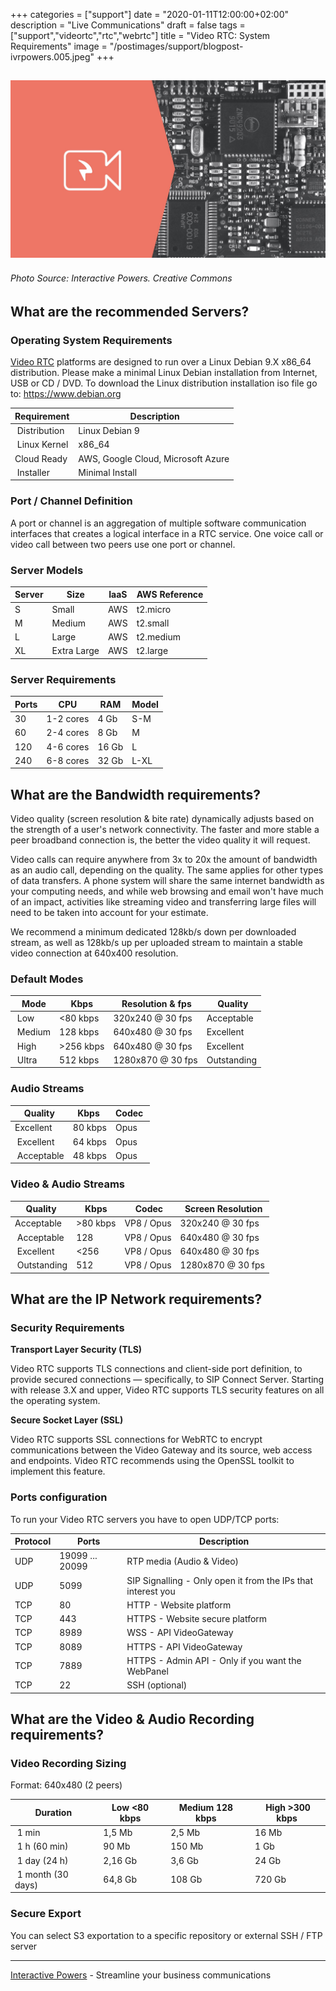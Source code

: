 +++
categories = ["support"]
date = "2020-01-11T12:00:00+02:00"
description = "Live Communications"
draft = false
tags = ["support","videortc","rtc","webrtc"]
title = "Video RTC: System Requirements"
image = "/postimages/support/blogpost-ivrpowers.005.jpeg"
+++

![Video RTC: System Requirements](/postimages/support/blogpost-ivrpowers.005.jpeg)
------------
###### Photo Source: Interactive Powers. Creative Commons

##	What are the recommended Servers?

###	Operating System Requirements

[Video RTC](https://www.ivrpowers.com/videortc/) platforms are designed to run over a Linux Debian 9.X x86_64 distribution. Please make a minimal Linux Debian installation from Internet, USB or CD / DVD. To download the Linux distribution installation iso file go to: https://www.debian.org 

| Requirement | Description |
|-----------|-----------|
| Distribution | Linux Debian 9 |
| Linux Kernel | x86_64 |
| Cloud Ready | AWS, Google Cloud, Microsoft Azure |
| Installer | Minimal Install |

###	Port / Channel Definition

A port or channel is an aggregation of multiple software communication interfaces that creates a logical interface in a RTC service. One voice call or video call between two peers use one port or channel.

###	Server Models

| Server	| Size	| IaaS	| AWS Reference	|
|-----------|-----------|-----------|-----------|
| S	| Small	| AWS	| t2.micro |
| M	| Medium	| AWS	| t2.small |
| L	| Large	| AWS	| t2.medium |
| XL	| Extra Large	| AWS	| t2.large |

###	Server Requirements

| Ports	| CPU	| RAM	| Model	|
|-----------|-----------|-----------|-----------|
| 30	| 1-2 cores | 4 Gb	| S-M |
| 60	| 2-4 cores | 8 Gb	| M |
| 120	 | 4-6 cores |16 Gb	| L |
| 240	 | 6-8 cores	 | 32 Gb	| L-XL |

##	What are the Bandwidth requirements?

Video quality (screen resolution & bite rate) dynamically adjusts based on the strength of a user's network connectivity. The faster and more stable a peer broadband connection is, the better the video quality it will request.

Video calls can require anywhere from 3x to 20x the amount of bandwidth as an audio call, depending on the quality.  The same applies for other types of data transfers. A phone system will share the same internet bandwidth as your computing needs, and while web browsing and email won't have much of an impact, activities like streaming video and transferring large files will need to be taken into account for your estimate.

We recommend a minimum dedicated 128kb/s down per downloaded stream, as well as 128kb/s up per uploaded stream to maintain a stable video connection at 640x400 resolution.

###	Default Modes

| Mode | Kbps | Resolution & fps | Quality |
|-----------|-----------|-----------|-----------|
| Low | <80 kbps | 320x240 @ 30 fps | Acceptable |
| Medium | 128 kbps | 640x480 @ 30 fps | Excellent |
| High | >256 kbps | 640x480 @ 30 fps | Excellent |
| Ultra | 512 kbps | 1280x870 @ 30 fps | Outstanding |

###	Audio Streams

| Quality | Kbps | Codec |
|-----------|-----------|-----------|
| Excellent | 80 kbps | Opus |
| Excellent | 64 kbps | Opus | 
| Acceptable | 48 kbps | Opus |

###	Video & Audio Streams

| Quality | Kbps | Codec | Screen Resolution |
|-----------|-----------|-----------|-----------|
| Acceptable | >80 kbps | VP8 / Opus | 320x240 @ 30 fps |
| Acceptable | 128 | VP8 / Opus | 640x480 @ 30 fps |
| Excellent | <256 | VP8 / Opus | 640x480 @ 30 fps |
| Outstanding | 512 | VP8 / Opus | 1280x870 @ 30 fps |


##	What are the IP Network requirements?

###	Security Requirements

**Transport Layer Security (TLS)**

Video RTC supports TLS connections and client-side port definition, to provide secured connections — specifically, to SIP Connect Server. Starting with release 3.X and upper, Video RTC supports TLS security features on all the operating system. 

**Secure Socket Layer (SSL)**

Video RTC supports SSL connections for WebRTC to encrypt communications between the Video Gateway and its source, web access and endpoints. Video RTC recommends using the OpenSSL toolkit to implement this feature.

###	Ports configuration

To run your Video RTC servers you have to open UDP/TCP ports:

| Protocol | Ports | Description |
|-----------|-----------|-----------|
| UDP | 19099 ...  20099 | RTP media (Audio & Video) |
| UDP | 5099 | SIP Signalling - Only open it from the IPs that interest you |
| TCP | 80 | HTTP - Website platform |
| TCP | 443 | HTTPS - Website secure platform |
| TCP | 8989 | WSS - API VideoGateway |
| TCP | 8089 | HTTPS - API VideoGateway |
| TCP | 7889 | HTTPS - Admin API - Only if you want the WebPanel |
| TCP | 22          | SSH (optional) |

##	What are the Video & Audio Recording requirements?

###	Video Recording Sizing

Format: 640x480 (2 peers)

| Duration | Low <80 kbps | Medium 128 kbps | High >300 kbps |
|-----------|-----------|-----------|-----------|
| 1 min | 1,5 Mb | 2,5 Mb | 16 Mb |
| 1 h (60 min) | 90 Mb | 150 Mb | 1 Gb |
| 1 day (24 h) | 2,16 Gb | 3,6 Gb | 24 Gb |
| 1 month (30 days) | 64,8 Gb | 108 Gb | 720 Gb |

###	Secure Export

You can select S3 exportation to a specific repository or external SSH / FTP server

---
[Interactive Powers](http://www.ivrpowers.com/) - Streamline your business communications

